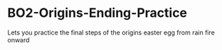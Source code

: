 # BO2-Origins-Ending-Practice
Lets you practice the final steps of the origins easter egg from rain fire onward
